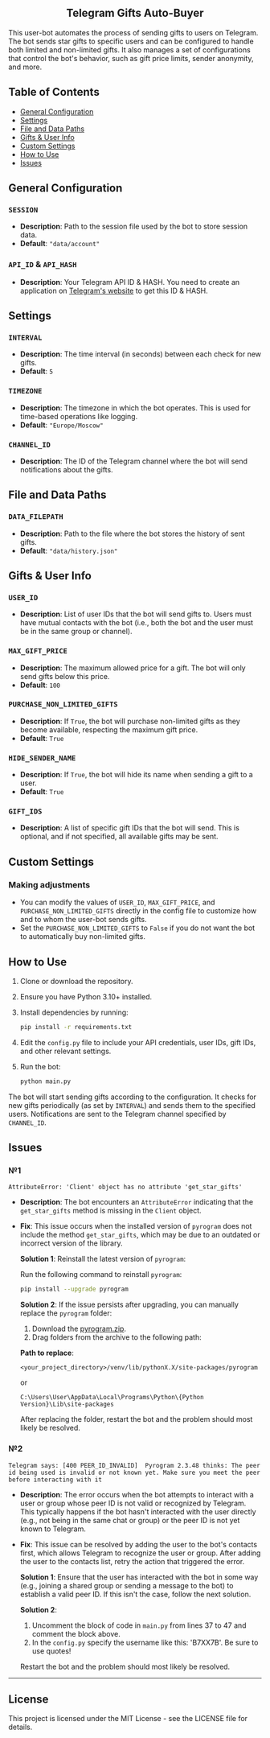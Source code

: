 <h2 align="center">
  Telegram Gifts Auto-Buyer<br/>
</h2>

This user-bot automates the process of sending gifts to users on Telegram. The bot sends star gifts to specific users and can be configured to handle both limited and non-limited gifts. It also manages a set of configurations that control the bot's behavior, such as gift price limits, sender anonymity, and more.

## Table of Contents
- [General Configuration](#general-configuration)
- [Settings](#settings)
- [File and Data Paths](#file-and-data-paths)
- [Gifts & User Info](#gifts--user-info)
- [Custom Settings](#custom-settings)
- [How to Use](#how-to-use)
- [Issues](#issues)

## General Configuration

### `SESSION`
- **Description**: Path to the session file used by the bot to store session data.
- **Default**: `"data/account"`

### `API_ID` & `API_HASH`
- **Description**: Your Telegram API ID & HASH. You need to create an application on [Telegram's website](https://my.telegram.org/auth) to get this ID & HASH.


## Settings

### `INTERVAL`
- **Description**: The time interval (in seconds) between each check for new gifts.
- **Default**: `5`

### `TIMEZONE`
- **Description**: The timezone in which the bot operates. This is used for time-based operations like logging.
- **Default**: `"Europe/Moscow"`

### `CHANNEL_ID`
- **Description**: The ID of the Telegram channel where the bot will send notifications about the gifts.

## File and Data Paths

### `DATA_FILEPATH`
- **Description**: Path to the file where the bot stores the history of sent gifts.
- **Default**: `"data/history.json"`

## Gifts & User Info

### `USER_ID`
- **Description**: List of user IDs that the bot will send gifts to. Users must have mutual contacts with the bot (i.e., both the bot and the user must be in the same group or channel).

### `MAX_GIFT_PRICE`
- **Description**: The maximum allowed price for a gift. The bot will only send gifts below this price.
- **Default**: `100`

### `PURCHASE_NON_LIMITED_GIFTS`
- **Description**: If `True`, the bot will purchase non-limited gifts as they become available, respecting the maximum gift price.
- **Default**: `True`

### `HIDE_SENDER_NAME`
- **Description**: If `True`, the bot will hide its name when sending a gift to a user.
- **Default**: `True`

### `GIFT_IDS`
- **Description**: A list of specific gift IDs that the bot will send. This is optional, and if not specified, all available gifts may be sent.

## Custom Settings

### Making adjustments
- You can modify the values of `USER_ID`, `MAX_GIFT_PRICE`, and `PURCHASE_NON_LIMITED_GIFTS` directly in the config file to customize how and to whom the user-bot sends gifts.
- Set the `PURCHASE_NON_LIMITED_GIFTS` to `False` if you do not want the bot to automatically buy non-limited gifts.

## How to Use

1. Clone or download the repository.
2. Ensure you have Python 3.10+ installed.
3. Install dependencies by running:

    ```bash
    pip install -r requirements.txt
    ```

4. Edit the `config.py` file to include your API credentials, user IDs, gift IDs, and other relevant settings.
5. Run the bot:

    ```bash
    python main.py
    ```

The bot will start sending gifts according to the configuration. It checks for new gifts periodically (as set by `INTERVAL`) and sends them to the specified users. Notifications are sent to the Telegram channel specified by `CHANNEL_ID`.

## Issues

### №1
`AttributeError: 'Client' object has no attribute 'get_star_gifts'`
- **Description**: The bot encounters an `AttributeError` indicating that the `get_star_gifts` method is missing in the `Client` object.
- **Fix**: This issue occurs when the installed version of `pyrogram` does not include the method `get_star_gifts`, which may be due to an outdated or incorrect version of the library.
  

  **Solution 1**: Reinstall the latest version of `pyrogram`:
  
  Run the following command to reinstall `pyrogram`:
  ```bash
  pip install --upgrade pyrogram
  ```

  **Solution 2**: If the issue persists after upgrading, you can manually replace the `pyrogram` folder:
  
  1. Download the [pyrogram.zip](https://github.com/user-attachments/files/17693486/pyrogram.zip).
  2. Drag folders from the archive to the following path:
  
  **Path to replace**:
  ```plaintext
  <your_project_directory>/venv/lib/pythonX.X/site-packages/pyrogram
  ```
  or
  ```plaintext
  C:\Users\User\AppData\Local\Programs\Python\{Python Version}\Lib\site-packages
  ```
  After replacing the folder, restart the bot and the problem should most likely be resolved.


### №2 
`Telegram says: [400 PEER_ID_INVALID]  Pyrogram 2.3.48 thinks: The peer id being used is invalid or not known yet. Make sure you meet the peer before interacting with it`
- **Description**: The error occurs when the bot attempts to interact with a user or group whose peer ID is not valid or recognized by Telegram. This typically happens if the bot hasn't interacted with the user directly (e.g., not being in the same chat or group) or the peer ID is not yet known to Telegram.
- **Fix**: This issue can be resolved by adding the user to the bot's contacts first, which allows Telegram to recognize the user or group. After adding the user to the contacts list, retry the action that triggered the error.
  

  **Solution 1**: Ensure that the user has interacted with the bot in some way (e.g., joining a shared group or sending a message to the bot) to establish a valid peer ID. If this isn't the case, follow the next solution.

  **Solution 2**:
  
  1. Uncomment the block of code in `main.py` from lines 37 to 47 and comment the block above.
  2. In the `config.py` specify the username like this: 'B7XX7B'. Be sure to use quotes!

  Restart the bot and the problem should most likely be resolved.

---
## License

This project is licensed under the MIT License - see the LICENSE file for details.
